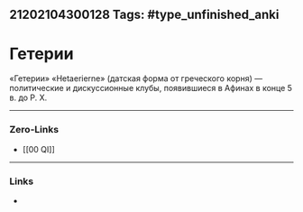 21202104300128
Tags: #type_unfinished_anki 
---
# Гетерии

«Гетерии» «Hetaerierne» (датская форма от греческого корня) —  <br>политические и дискуссионные клубы, появившиеся в Афинах в конце 5 в. до Р. X. 

---
### Zero-Links
- [[00 QI]]
---
### Links
-